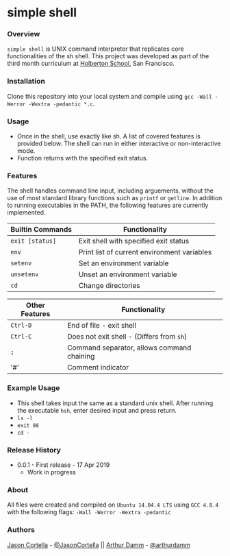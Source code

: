 # simple shell
### Overview
`simple shell` is UNIX command interpreter that replicates core functionalities of the sh shell. This project was developed as part of the third month curriculum at [Holberton School](https://www.\holbertonschool.com/), San Francisco.
### Installation
Clone this repository into your local system and compile using `gcc -Wall -Werror -Wextra -pedantic *.c`.
### Usage
* Once in the shell, use exactly like sh. A list of covered features is provided below. The shell can run in either interactive or non-interactive mode.
* Function returns with the specified exit status.

### Features
The shell handles command line input, including arguements, without the use of most standard library functions such as `printf` or `getline`. In addition to running executables in the PATH, the following features are currently implemented.

|  Builtin Commands  |    Functionality                            |
| ------------------ | ------------------------------------------- |
| `exit [status]`    | Exit shell with specified exit status       |
| `env`              | Print list of current environment variables |
| `setenv`           | Set an environment variable                 |
| `unsetenv`         | Unset an environment variable               |
| `cd`               | Change directories                          |

|  Other Features    |    Functionality                            |
| ------------------ | ------------------------------------------- |
| `Ctrl-D`           | End of file - exit shell                    |
| `Ctrl-C`           | Does not exit shell - (Differs from `sh`)   |
| `;`                | Command separator, allows command chaining  |
| '#'                | Comment indicator                           |

### Example Usage
* This shell takes input the same as a standard unix shell.  After running the executable `hsh`, enter desired input and press return.
* `ls -l`
* `exit 98`
* `cd -`
### Release History
* 0.0.1 - First release - 17 Apr 2019
  * Work in progress
### About
All files were created and compiled on `Ubuntu 14.04.4 LTS` using `GCC 4.8.4` with the following flags: `-Wall -Werror -Wextra -pedantic`
### Authors
[Jason Cortella](https://github.com/jasoncortella) - [@JasonCortella](https://twitter.com/JasonCortella) \|\| [Arthur Damm](https://github.com/arthurdamm) - [@arthurdamm](https://twitter.com/arthurdamm)